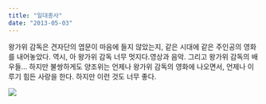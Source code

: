 ```yaml
---
title: "일대종사"
date: "2013-05-03"
---
```


왕가위 감독은 견자단의 엽문이 마음에 들지 않았는지, 같은 시대에 같은 주인공의 영화를 내어놓았다. 역시, 아 왕가위 감독 너무 멋지다.영상과 음악. 그리고 왕가위 감독의 배우들... 하지만 불쌍하게도 양조위는 언제나 왕가위 감독의 영화에 나오면서, 언제나 이루기 힘든 사랑을 한다. 하지만 이런 것도 너무 좋다.

![](../photo/2013-05-03-일대종사.jpg)
